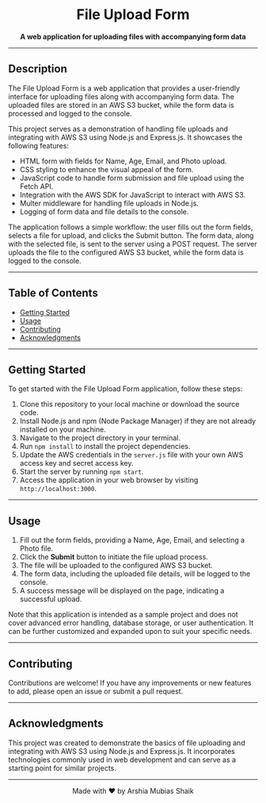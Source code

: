 <h1 align="center">File Upload Form</h1>
<p align="center">
  <strong>A web application for uploading files with accompanying form data</strong>
</p>

---

## Description

The File Upload Form is a web application that provides a user-friendly interface for uploading files along with accompanying form data. The uploaded files are stored in an AWS S3 bucket, while the form data is processed and logged to the console.

This project serves as a demonstration of handling file uploads and integrating with AWS S3 using Node.js and Express.js. It showcases the following features:

- HTML form with fields for Name, Age, Email, and Photo upload.
- CSS styling to enhance the visual appeal of the form.
- JavaScript code to handle form submission and file upload using the Fetch API.
- Integration with the AWS SDK for JavaScript to interact with AWS S3.
- Multer middleware for handling file uploads in Node.js.
- Logging of form data and file details to the console.

The application follows a simple workflow: the user fills out the form fields, selects a file for upload, and clicks the Submit button. The form data, along with the selected file, is sent to the server using a POST request. The server uploads the file to the configured AWS S3 bucket, while the form data is logged to the console.

---

## Table of Contents

- [Getting Started](#getting-started)
- [Usage](#usage)
- [Contributing](#contributing)
- [Acknowledgments](#acknowledgments)

---

## Getting Started

To get started with the File Upload Form application, follow these steps:

1. Clone this repository to your local machine or download the source code.
2. Install Node.js and npm (Node Package Manager) if they are not already installed on your machine.
3. Navigate to the project directory in your terminal.
4. Run `npm install` to install the project dependencies.
5. Update the AWS credentials in the `server.js` file with your own AWS access key and secret access key.
6. Start the server by running `npm start`.
7. Access the application in your web browser by visiting `http://localhost:3000`.

---

## Usage

1. Fill out the form fields, providing a Name, Age, Email, and selecting a Photo file.
2. Click the **Submit** button to initiate the file upload process.
3. The file will be uploaded to the configured AWS S3 bucket.
4. The form data, including the uploaded file details, will be logged to the console.
5. A success message will be displayed on the page, indicating a successful upload.

Note that this application is intended as a sample project and does not cover advanced error handling, database storage, or user authentication. It can be further customized and expanded upon to suit your specific needs.

---

## Contributing

Contributions are welcome! If you have any improvements or new features to add, please open an issue or submit a pull request.

---

## Acknowledgments

This project was created to demonstrate the basics of file uploading and integrating with AWS S3 using Node.js and Express.js. It incorporates technologies commonly used in web development and can serve as a starting point for similar projects.

---

<p align="center">
  Made with ❤️ by Arshia Mubias Shaik
</p>
